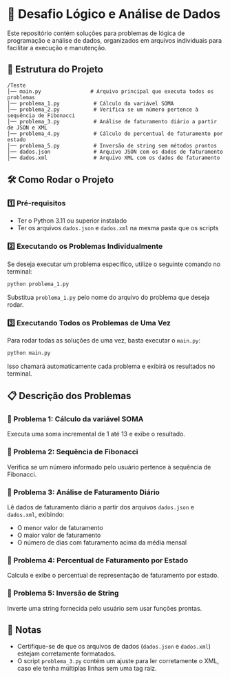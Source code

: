 # 🚀 Desafio Lógico e Análise de Dados

Este repositório contém soluções para problemas de lógica de programação e análise de dados, organizados em arquivos individuais para facilitar a execução e manutenção.

## 📂 Estrutura do Projeto

```
/Teste
│── main.py                # Arquivo principal que executa todos os problemas
│── problema_1.py           # Cálculo da variável SOMA
│── problema_2.py           # Verifica se um número pertence à sequência de Fibonacci
│── problema_3.py           # Análise de faturamento diário a partir de JSON e XML
│── problema_4.py           # Cálculo do percentual de faturamento por estado
│── problema_5.py           # Inversão de string sem métodos prontos
│── dados.json              # Arquivo JSON com os dados de faturamento
│── dados.xml               # Arquivo XML com os dados de faturamento
```

## 🛠️ Como Rodar o Projeto

### 1️⃣ Pré-requisitos

- Ter o Python 3.11 ou superior instalado
- Ter os arquivos `dados.json` e `dados.xml` na mesma pasta que os scripts

### 2️⃣ Executando os Problemas Individualmente

Se deseja executar um problema específico, utilize o seguinte comando no terminal:
```bash
python problema_1.py
```
Substitua `problema_1.py` pelo nome do arquivo do problema que deseja rodar.

### 3️⃣ Executando Todos os Problemas de Uma Vez

Para rodar todas as soluções de uma vez, basta executar o `main.py`:
```bash
python main.py
```

Isso chamará automaticamente cada problema e exibirá os resultados no terminal.

## 📋 Descrição dos Problemas

### 🔹 Problema 1: Cálculo da variável SOMA
Executa uma soma incremental de 1 até 13 e exibe o resultado.

### 🔹 Problema 2: Sequência de Fibonacci
Verifica se um número informado pelo usuário pertence à sequência de Fibonacci.

### 🔹 Problema 3: Análise de Faturamento Diário
Lê dados de faturamento diário a partir dos arquivos `dados.json` e `dados.xml`, exibindo:
- O menor valor de faturamento
- O maior valor de faturamento
- O número de dias com faturamento acima da média mensal

### 🔹 Problema 4: Percentual de Faturamento por Estado
Calcula e exibe o percentual de representação de faturamento por estado.

### 🔹 Problema 5: Inversão de String
Inverte uma string fornecida pelo usuário sem usar funções prontas.

## 📝 Notas
- Certifique-se de que os arquivos de dados (`dados.json` e `dados.xml`) estejam corretamente formatados.
- O script `problema_3.py` contém um ajuste para ler corretamente o XML, caso ele tenha múltiplas linhas sem uma tag raiz.
